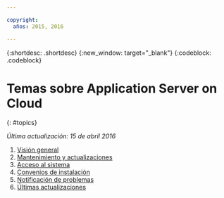```yaml
---

copyright:
  años: 2015, 2016

---
```


{:shortdesc: .shortdesc}
{:new_window: target="_blank"}
{:codeblock: .codeblock}

# Temas sobre Application Server on Cloud
{: #topics}

*Última actualización: 15 de abril 2016*

1. [Visión general](indexWAS4Bluemix.html)
2. [Mantenimiento y actualizaciones](maintenanceAndUpdates.html)
6. [Acceso al sistema](systemAccess.html)
7. [Convenios de instalación](installationConventions.html)
8. [Notificación de problemas](reportingIssues.html)
9. [Últimas actualizaciones](latestUpdates.html)
